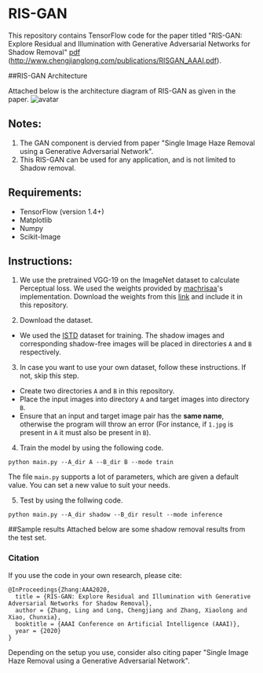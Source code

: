# RIS-GAN
This repository contains TensorFlow code for the paper titled "RIS-GAN: Explore Residual and Illumination with Generative Adversarial Networks for Shadow Removal" [pdf](https://arxiv.org/abs/1911.09178) (http://www.chengjianglong.com/publications/RISGAN_AAAI.pdf).

##RIS-GAN Architecture

Attached below is the architecture diagram of RIS-GAN as given in the paper.
![avatar](https://github.com/zhling2020/RIS-GAN/blob/master/model/overview.jpg)

## Notes: 
1. The GAN component is dervied from paper "Single Image Haze Removal using a Generative Adversarial Network". 
2. This RIS-GAN can be used for any application, and is not limited to Shadow removal. 

## Requirements:
- TensorFlow (version 1.4+)
- Matplotlib
- Numpy
- Scikit-Image

## Instructions:
1. We use the pretrained VGG-19 on the ImageNet dataset to calculate Perceptual loss. 
    We used the weights provided by [machrisaa](https://github.com/machrisaa/tensorflow-vgg)'s implementation. Download the weights from this [link](https://mega.nz/#!xZ8glS6J!MAnE91ND_WyfZ_8mvkuSa2YcA7q-1ehfSm-Q1fxOvvs) and include it in this repository.

2. Download the dataset.
- We used the [ISTD](https://drive.google.com/file/d/1I0qw65KBA6np8vIZzO6oeiOvcDBttAY/view?usp=sharing) dataset for training. The shadow images and corresponding shadow-free images will be placed in directories `A` and `B` respectively. 

3. In case you want to use your own dataset, follow these instructions. If not, skip this step.
- Create two directories `A` and `B` in this repository. 
- Place the input images into directory `A` and target images into directory `B`. 
- Ensure that an input and target image pair has the **same name**, otherwise the program will throw an error (For instance, if `1.jpg` is present in `A` it must also be present in `B`). 

4. Train the model by using the following code. 
```
python main.py --A_dir A --B_dir B --mode train
```
The file `main.py` supports a lot of parameters, which are given a default value. You can set a new value to suit your needs.

5. Test by using the follwing code.
```
python main.py --A_dir shadow --B_dir result --mode inference
```

##Sample results
Attached below are some shadow removal results from the test set.


### Citation
If you use the code in your own research, please cite:
```
@InProceedings{Zhang:AAA2020,  
  title = {RIS-GAN: Explore Residual and Illumination with Generative Adversarial Networks for Shadow Removal},
  author = {Zhang, Ling and Long, Chengjiang and Zhang, Xiaolong and Xiao, Chunxia},
  booktitle = {AAAI Conference on Artificial Intelligence (AAAI)},
  year = {2020}
}
```

Depending on the setup you use, consider also citing paper "Single Image Haze Removal using a Generative Adversarial Network".
